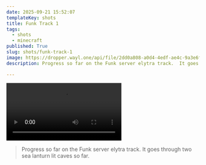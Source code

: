 ```yaml
---
date: 2025-09-21 15:52:07
templateKey: shots
title: Funk Track 1
tags:
  - shots
  - minecraft
published: True
slug: shots/funk-track-1
image: https://dropper.wayl.one/api/file/2dd0a808-a0d4-4edf-ae4c-9a3e6f8e65ad.mp4
description: Progress so far on the Funk server elytra track.  It goes through two sea lanturn lit caves so far.

---
```


![funk-track-1-1080p.mp4](https://dropper.wayl.one/api/file/ab41d5f8-92a5-4fde-966b-f791ff84f776.mp4)

> Progress so far on the Funk server elytra track.  It goes through two sea lanturn lit caves so far.

